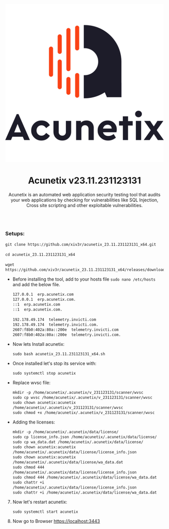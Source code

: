 <img width="1000" height="500" src="https://github.com/xiv3r/acunetix_23.11.231123131_x64/blob/main/logo/acunetix-logo.png">



# <h1 align="center"> Acunetix v23.11.231123131 </h1>

<p align="center"> Acunetix is an automated web application security testing tool that audits your web applications by checking for vulnerabilities like SQL Injection, Cross site scripting and other exploitable vulnerabilities. </p>


<br></br>


### Setups:

    git clone https://github.com/xiv3r/acunetix_23.11.231123131_x64.git

    cd acunetix_23.11.231123131_x64

    wget https://github.com/xiv3r/acunetix_23.11.231123131_x64/releases/download/File/acunetix_23.11.231123131_x64.sh
   

- Before installing the tool, add to your hosts file `sudo nano /etc/hosts` and add the below file.
  ```
  127.0.0.1  erp.acunetix.com
  127.0.0.1  erp.acunetix.com.
  ::1  erp.acunetix.com
  ::1  erp.acunetix.com.

  192.178.49.174  telemetry.invicti.com
  192.178.49.174  telemetry.invicti.com.
  2607:f8b0:402a:80a::200e  telemetry.invicti.com
  2607:f8b0:402a:80a::200e  telemetry.invicti.com.
  ```
- Now lets Install acunetix:

      sudo bash acunetix_23.11.231123131_x64.sh

- Once installed let's stop its service with:

      sudo systemctl stop acunetix

- Replace wvsc file:

  ```
  mkdir -p /home/acunetix/.acunetix/v_231123131/scanner/wvsc
  sudo cp wvsc /home/acunetix/.acunetix/v_231123131/scanner/wvsc
  sudo chown acunetix:acunetix /home/acunetix/.acunetix/v_231123131/scanner/wvsc
  sudo chmod +x /home/acunetix/.acunetix/v_231123131/scanner/wvsc
  ```

- Adding the licenses:
  ```
  mkdir -p /home/acunetix/.acunetix/data/license/
  sudo cp license_info.json /home/acunetix/.acunetix/data/license/
  sudo cp wa_data.dat /home/acunetix/.acunetix/data/license/
  sudo chown acunetix:acunetix /home/acunetix/.acunetix/data/license/license_info.json
  sudo chown acunetix:acunetix /home/acunetix/.acunetix/data/license/wa_data.dat
  sudo chmod 444 /home/acunetix/.acunetix/data/license/license_info.json
  sudo chmod 444 /home/acunetix/.acunetix/data/license/wa_data.dat
  sudo chattr +i /home/acunetix/.acunetix/data/license/license_info.json
  sudo chattr +i /home/acunetix/.acunetix/data/license/wa_data.dat
  ```
  
7) Now let's restart acunetix:

       sudo systemctl start acunetix

8) Now go to Browser [https://localhost:3443](https://localhost:3443)

